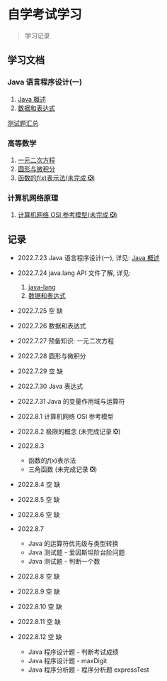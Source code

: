 # 自学考试学习

> 学习记录

## 学习文档

### Java 语言程序设计(一)

1. [Java 概述](docs/java/Java概述.md)
2. [数据和表达式](docs/java/数据和表达式.md)

[测试题汇总](docs/java/测试题汇总.md)

### 高等数学

1. [一元二次方程](docs/math/一元二次方程.md)
2. [圆形与微积分](docs/math/圆形与微积分.md)
3. [函数的$f(x)$表示法(未完成 ❎)](<docs/math/函数的f(x)表示法.md>)

### 计算机网络原理

1. [计算机网络 OSI 参考模型(未完成 ❎)](docs/computerNetwork/计算机网络OSI参考模型.md)

## 记录

- 2022.7.23 Java 语言程序设计(一), 详见: [Java 概述](docs/java/Java概述.md)
- 2022.7.24 java.lang API 文件了解, 详见:

  1. [java-lang](docs/java/java-lang.md)
  2. [数据和表达式](docs/java/数据和表达式.md)

- 2022.7.25 空 缺
- 2022.7.26 数据和表达式
- 2022.7.27 预备知识: 一元二次方程
- 2022.7.28 圆形与微积分
- 2022.7.29 空 缺
- 2022.7.30 Java 表达式
- 2022.7.31 Java 的变量作用域与运算符
- 2022.8.1 计算机网络 OSI 参考模型
- 2022.8.2 极限的概念 (未完成记录 ❎)
- 2022.8.3
  - 函数的$f(x)$表示法
  - 三角函数 (未完成记录 ❎)
- 2022.8.4 空 缺
- 2022.8.5 空 缺
- 2022.8.6 空 缺
- 2022.8.7
  - Java 的运算符优先级与类型转换
  - Java 测试题 - 爱因斯坦阶台阶问题
  - Java 测试题 - 判断一个数
- 2022.8.8 空 缺
- 2022.8.9 空 缺
- 2022.8.10 空 缺
- 2022.8.11 空 缺
- 2022.8.12 空 缺
  - Java 程序设计题 - 判断考试成绩
  - Java 程序设计题 - maxDigit
  - Java 程序分析题 - 程序分析题 expressTest
